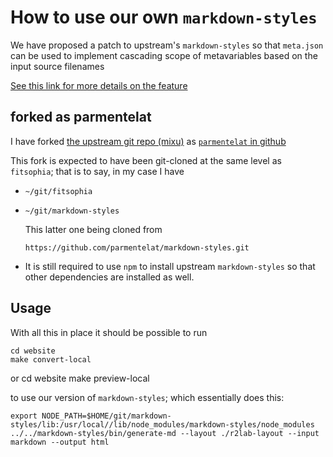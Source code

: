 # How to use our own `markdown-styles`

We have proposed a patch to upstream's `markdown-styles` so that `meta.json` can be used to implement cascading scope of metavariables based on the input source filenames

[See this link for more details on the feature](https://github.com/parmentelat/markdown-styles/commit/551e344fdabc7a66dcf1e78fb30d15b37d2f2b55)

## forked as parmentelat

I have forked [the upstream git repo (mixu)](https://github.com/mixu/markdown-styles) as [`parmentelat` in github](https://github.com/parmentelat/markdown-styles)

This fork is expected to have been git-cloned at the same level as `fitsophia`; that is to say, in my case I have
  * `~/git/fitsophia`
  * `~/git/markdown-styles`
    
    This latter one being cloned from

    `https://github.com/parmentelat/markdown-styles.git`

* It is still required to use `npm` to install upstream `markdown-styles` so that other dependencies are installed as well.

## Usage

With all this in place it should be possible to run

	cd website
	make convert-local

or
	cd website
	make preview-local
	
to use our version of `markdown-styles`; which essentially does this:

    export NODE_PATH=$HOME/git/markdown-styles/lib:/usr/local//lib/node_modules/markdown-styles/node_modules
    ../../markdown-styles/bin/generate-md --layout ./r2lab-layout --input markdown --output html
